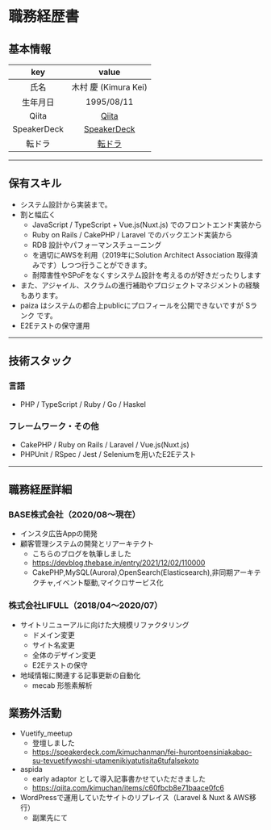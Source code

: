 # 職務経歴書

## 基本情報

|key|value|
|:---:|:---:|
|氏名|木村 慶 (Kimura Kei)|
|生年月日|1995/08/11|
|Qiita|[Qiita](https://qiita.com/kimuchan)|
|SpeakerDeck|[SpeakerDeck](https://speakerdeck.com/kimuchanman)|
|転ドラ|[転ドラ](https://job-draft.jp/users/40274)|

---

## 保有スキル

- システム設計から実装まで。
- 割と幅広く
    - JavaScript / TypeScript + Vue.js(Nuxt.js) でのフロントエンド実装から
    - Ruby on Rails / CakePHP / Laravel でのバックエンド実装から
    - RDB 設計やパフォーマンスチューニング
    - を適切にAWSを利用（2019年にSolution Architect Association 取得済みです）しつつ行うことができます。
    - 耐障害性やSPoFをなくすシステム設計を考えるのが好きだったりします
- また、アジャイル、スクラムの進行補助やプロジェクトマネジメントの経験もあります。
- paiza はシステムの都合上publicにプロフィールを公開できないですが Sランク です。
- E2Eテストの保守運用

---

## 技術スタック

### 言語

- PHP / TypeScript / Ruby / Go / Haskel

### フレームワーク・その他

- CakePHP / Ruby on Rails / Laravel / Vue.js(Nuxt.js)
- PHPUnit / RSpec / Jest / Seleniumを用いたE2Eテスト

---

## 職務経歴詳細

### BASE株式会社（2020/08〜現在）

- インスタ広告Appの開発
- 顧客管理システムの開発とリアーキテクト
    - こちらのブログを執筆しました
    - https://devblog.thebase.in/entry/2021/12/02/110000
    - CakePHP,MySQL(Aurora),OpenSearch(Elasticsearch),非同期アーキテクチャ,イベント駆動,マイクロサービス化

### 株式会社LIFULL（2018/04〜2020/07）

- サイトリニューアルに向けた大規模リファクタリング
    - ドメイン変更
    - サイト名変更
    - 全体のデザイン変更
    - E2Eテストの保守
- 地域情報に関連する記事更新の自動化
    - mecab 形態素解析


## 業務外活動

- Vuetify_meetup
    - 登壇しました
    - https://speakerdeck.com/kimuchanman/fei-hurontoensiniakabao-su-tevuetifywoshi-utamenikiyatutisita6tufalsekoto
- aspida
    - early adaptor として導入記事書かせていただきました
    - https://qiita.com/kimuchan/items/c60fbcb8e71baace0fc6
- WordPressで運用していたサイトのリプレイス（Laravel & Nuxt & AWS移行）
    - 副業先にて
